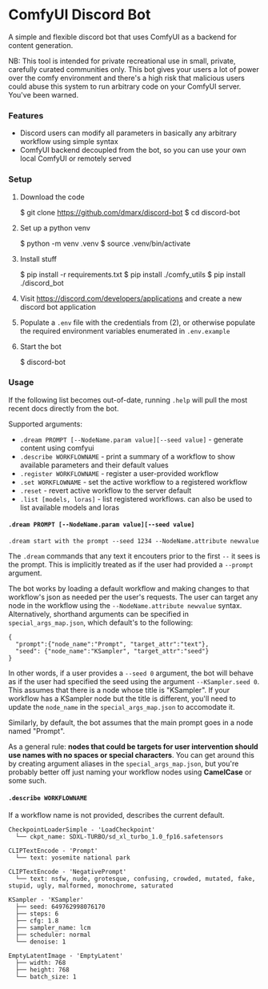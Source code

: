 # ComfyUI Discord Bot

A simple and flexible discord bot that uses ComfyUI as a backend for content generation.

NB: This tool is intended for private recreational use in small, private, carefully curated communities only. This bot gives your users a lot of power over the comfy environment and there's a high risk that malicious users could abuse this system to run arbitrary code on your ComfyUI server. You've been warned.


### Features

* Discord users can modify all parameters in basically any arbitrary workflow using simple syntax
* ComfyUI backend decoupled from the bot, so you can use your own local ComfyUI or remotely served


### Setup

1. Download the code

    $ git clone https://github.com/dmarx/discord-bot
    $ cd discord-bot

2. Set up a python venv

    $ python -m venv .venv
    $ source .venv/bin/activate

3. Install stuff

    $ pip install -r requirements.txt
    $ pip install ./comfy_utils
    $ pip install ./discord_bot

4. Visit https://discord.com/developers/applications and create a new discord bot application

3. Populate a `.env` file with the credentials from (2), or otherwise populate the required environment variables enumerated in `.env.example`

4. Start the bot

    $ discord-bot


### Usage

If the following list becomes out-of-date, running `.help` will pull the most recent docs directly from the bot.

Supported arguments:

* `.dream PROMPT [--NodeName.param value][--seed value]` - generate content using comfyui
* `.describe WORKFLOWNAME` - print a summary of a workflow to show available parameters and their default values
* `.register WORKFLOWNAME` - register a user-provided workflow
* `.set WORKFLOWNAME` - set the active workflow to a registered workflow
* `.reset` - revert active workflow to the server default
* `.list [models, loras]` - list registered workflows. can also be used to list available models and loras


#### `.dream PROMPT [--NodeName.param value][--seed value]`

    .dream start with the prompt --seed 1234 --NodeName.attribute newvalue

The `.dream` commands that any text it encouters prior to the first `--` it sees is the prompt. This is implicitly treated as if the user had provided a `--prompt` argument. 

The bot works by loading a default workflow and making changes to that workflow's json as needed per the user's requests. The user can target any node in the workflow using the `--NodeName.attribute newvalue` syntax. Alternatively, shorthand arguments can be specified in `special_args_map.json`, which default's to the following:

    {
      "prompt":{"node_name":"Prompt", "target_attr":"text"},
      "seed": {"node_name":"KSampler", "target_attr":"seed"}
    }

In other words, if a user provides a `--seed 0` argument, the bot will behave as if the user had specified the seed using the argument `--KSampler.seed 0`. This assumes that there is a node whose title is "KSampler". If your workflow has a KSampler node but the title is different, you'll need to update the `node_name` in the `special_args_map.json` to accomodate it. 

Similarly, by default, the bot assumes that the main prompt goes in a node named "Prompt". 

As a general rule: **nodes that could be targets for user intervention should use names with no spaces or special characters**. You can get around this by creating argument aliases in the `special_args_map.json`, but you're probably better off just naming your workflow nodes using **CamelCase** or some such.


#### `.describe WORKFLOWNAME`

If a workflow name is not provided, describes the current default.

```
CheckpointLoaderSimple - 'LoadCheckpoint'
  └── ckpt_name: SDXL-TURBO/sd_xl_turbo_1.0_fp16.safetensors

CLIPTextEncode - 'Prompt'
  └── text: yosemite national park

CLIPTextEncode - 'NegativePrompt'
  └── text: nsfw, nude, grotesque, confusing, crowded, mutated, fake, stupid, ugly, malformed, monochrome, saturated

KSampler - 'KSampler'
  ├── seed: 649762998076170
  ├── steps: 6
  ├── cfg: 1.8
  ├── sampler_name: lcm
  ├── scheduler: normal
  └── denoise: 1

EmptyLatentImage - 'EmptyLatent'
  ├── width: 768
  ├── height: 768
  └── batch_size: 1
```